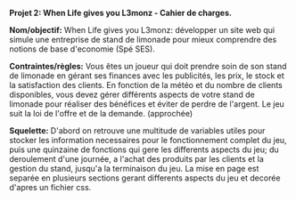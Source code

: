 **Projet 2: When Life gives you L3monz - Cahier de charges.**

**Nom/objectif:** When Life gives you L3monz: développer un site web qui simule une entreprise de stand de limonade pour mieux comprendre des notions de base d'economie (Spé SES).

**Contraintes/règles:** Vous êtes un joueur qui doit prendre soin de son stand de limonade en gérant ses finances avec les publicités, les prix, le stock et la satisfaction des clients. En fonction de la météo et du nombre de clients disponibles, vous devez gérer différents aspects de votre stand de limonade pour réaliser des bénéfices et éviter de perdre de l'argent. Le jeu suit la loi de l'offre et de la demande. (approchée)

**Squelette:** D'abord on retrouve une multitude de variables utiles pour stocker les information necessaires pour le fonctionnement complet du jeu, puis une quinzaine de fonctions qui gere les differents aspects du jeu; du deroulement d'une journée, a l'achat des produits par les clients et la gestion du stand, jusqu'a la terminaison du jeu.
La mise en page est separée en plusieurs sections gerant differents aspects du jeu et decorée d'apres un fichier css.
